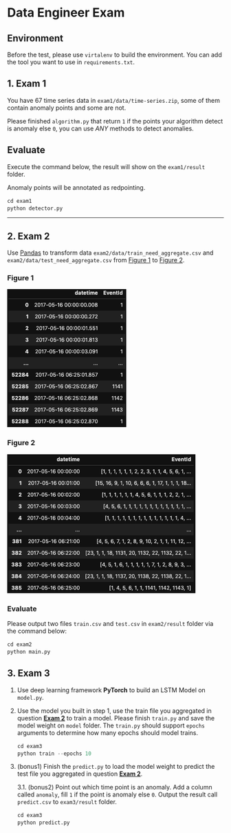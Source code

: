 # Data Engineer Exam

## Environment

Before the test, please use `virtalenv` to build the environment. You can add the tool you want to use in `requirements.txt`.

## 1. Exam 1

You have 67 time series data in `exam1/data/time-series.zip`, some of them contain anomaly points and some are not.

Please finished `algorithm.py` that return `1` if the points your algorithm detect is anomaly else `0`, you can use *ANY* methods to detect anomalies.

## Evaluate

Execute the command below, the result will show on the `exam1/result` folder.

Anomaly points will be annotated as redpointing.

```python
cd exam1
python detector.py
```

---

## 2. Exam 2

Use [Pandas](https://pandas.pydata.org/) to transform data `exam2/data/train_need_aggregate.csv` and `exam2/data/test_need_aggregate.csv` from [Figure 1](#figure-1) to [Figure 2](#figure-2).

### Figure 1

![before](assets/before_aggregate.png)

### Figure 2

![after](assets/after_aggregate.png)

### Evaluate

Please output two files `train.csv` and `test.csv` in `exam2/result` folder via the command below:

```python
cd exam2
python main.py
```

## 3. Exam 3

1. Use deep learning framework **PyTorch** to build an LSTM Model on `model.py`.

2. Use the model you built in step 1, use the train file you aggregated in question [**Exam 2**](#2-exam-2) to train a model. Please finish `train.py` and save the model weight on `model` folder. The `train.py` should support `epochs` arguments to determine how many epochs should model trains.

   ```python
   cd exam3
   python train --epochs 10
   ```

3. (bonus1) Finish the `predict.py` to load the model weight to predict the test file you aggregated in question [**Exam 2**](#2-exam-2).

   3.1. (bonus2) Point out which time point is an anomaly. Add a column called `anomaly`, fill `1` if the point is anomaly else `0`. Output the result call `predict.csv` to `exam3/result` folder.

   ```python
   cd exam3
   python predict.py
   ```
